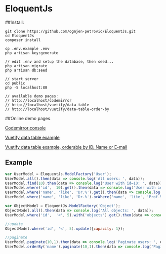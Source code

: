 # EloquentJs

##Install:
```
git clone https://github.com/ognjen-petrovic/EloquentJs.git
cd EloquentJs
composer install

cp .env.example .env
php artisan key:generate

// edit .env and setup the database, then seed...
php artisan migrate
php artisan db:seed

// start server
cd public
php -S localhost:80

// available demo pages:
// http://localhost/codemirror
// http://localhost/vuetify/data-table
// http://localhost/vuetify/data-table-order-by
``` 

##Online demo pages

[Codemirror console](http://eloquentjs.ognjen-petrovic.from.hr/codemirror)

[Vuetify data table example](http://eloquentjs.ognjen-petrovic.from.hr/vuetify/data-table)

[Vuetify data table example, orderable by ID, Name or E-mail](http://eloquentjs.ognjen-petrovic.from.hr/vuetify/data-table-order-by)

## Example
```javascript
var UserModel = EloquentJs.ModelFactory('User');
UserModel.all().then(data => console.log('All users: ', data));
UserModel.find(10).then(data => console.log('User with id=10: ', data));
UserModel.where('id',  10).get().then(data => console.log('User with id=10: ', data));
UserModel.where('name', 'like', 'Dr.%').get().then(data => console.log('Doctors: ', data));
UserModel.where('name', 'like', 'Dr.%').orWhere('name', 'like', 'Prof.%').get().then(data => console.log('Drs and Profs: ', data));

var ObjectModel = EloquentJs.ModelFactory('Object');
ObjectModel.all().then(data => console.log('All objects: ', data));
UserModel.where('id',  '<', 5).with('objects').get().then(data => console.log('Some users with related objects: ', data));

//update
ObjectModel.where('id', '<', 5).update({capacity: 1});

//paginate
UserModel.paginate(10,1).then(data => console.log('Paginate users: ', data));
UserModel.orderBy('name').paginate(10,1).then(data => console.log('Paginate ordered users: ', data));
```
